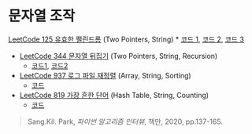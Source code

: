 # 문자열 조작


[LeetCode 125 유효한 팰린드롬](https://leetcode.com/problems/valid-palindrome/) (Two Pointers, String)
    * [코드 1](https://github.com/chokwonsik/Coding_Interview/blob/main/6_String_Manipulation/1_LeetCode_125_Valid_Palindrome/1_leetcode_125_slicing.py),
      [코드 2](https://github.com/chokwonsik/Coding_Interview/blob/main/6_String_Manipulation/1_LeetCode_125_Valid_Palindrome/1_leetcode_125_deque.py), 
      [코드 3](https://github.com/chokwonsik/Coding_Interview/blob/main/6_String_Manipulation/1_LeetCode_125_Valid_Palindrome/1_leetcode_125_list.py)
  * [LeetCode 344 문자열 뒤집기](https://leetcode.com/problems/reverse-string/) (Two Pointers, String, Recursion)
    * [코드1](https://github.com/chokwonsik/Coding_Interview/blob/main/6_String_Manipulation/2_LeetCode_344_Reverse_String/2_leetcode_344_Pytonic.py), 
      [코드2](https://github.com/chokwonsik/Coding_Interview/blob/main/6_String_Manipulation/2_LeetCode_344_Reverse_String/2_leetcode_344_Two-Pointer.py)
  * [LeetCode 937 로그 파일 재정렬](https://leetcode.com/problems/reorder-data-in-log-files/) (Array, String, Sorting)
    * [코드](https://github.com/chokwonsik/Coding_Interview/blob/main/6_String_Manipulation/3_LeetCode_937_Reorder_Log_Files/3_leetcode_937_Reorder-Data-in-Log-Files.py)
  * [LeetCode 819 가장 흔한 단어](https://leetcode.com/problems/most-common-word/) (Hash Table, String, Counting)
    * [코드](https://github.com/chokwonsik/Coding_Interview/blob/main/6_String_Manipulation/4_leetcode_819_Most-Common-Word/4_leetcode_819_Most-Common-Word.py)


>Sang.Kil. Park, _파이썬 알고리즘 인터뷰_, 책만, 2020, pp.137-165.